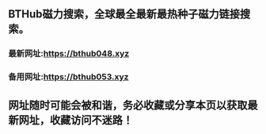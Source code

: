 ## **BTHub磁力搜索，全球最全最新最热种子磁力链接搜索。**
### 最新网址:<a href="https://bthub048.xyz" target="_blank">https://bthub048.xyz</a>
### 备用网址:<a href="https://bthub053.xyz" target="_blank">https://bthub053.xyz</a>
## 网址随时可能会被和谐，务必收藏或分享本页以获取最新网址，收藏访问不迷路！

     


